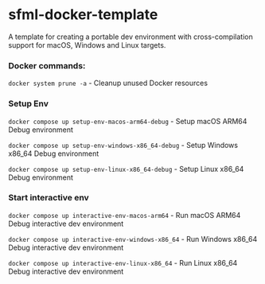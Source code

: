 # sfml-docker-template

A template for creating a portable dev environment with cross-compilation support for macOS, Windows and Linux targets.


### Docker commands:

`docker system prune -a` - Cleanup unused Docker resources

### Setup Env

`docker compose up setup-env-macos-arm64-debug` - Setup macOS ARM64 Debug environment

`docker compose up setup-env-windows-x86_64-debug` - Setup Windows x86_64 Debug environment

`docker compose up setup-env-linux-x86_64-debug` - Setup Linux x86_64 Debug environment

### Start interactive env

`docker compose up interactive-env-macos-arm64` - Run macOS ARM64 Debug interactive dev environment

`docker compose up interactive-env-windows-x86_64` - Run Windows x86_64 Debug interactive dev environment

`docker compose up interactive-env-linux-x86_64` - Run Linux x86_64 Debug interactive dev environment
